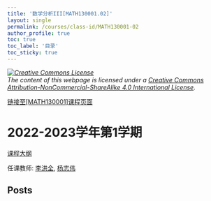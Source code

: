 ```yaml
---
title: '数学分析III[MATH130001.02]'
layout: single
permalink: /courses/class-id/MATH130001-02
author_profile: true
toc: true
toc_label: '目录'
toc_sticky: true
---
```



<div class='notice--warning'>
	<p><i><a rel='license' href='http://creativecommons.org/licenses/by-nc-sa/4.0/'><img alt='Creative Commons License' style='border-width:0' src='https://i.creativecommons.org/l/by-nc-sa/4.0/88x31.png' /></a><br /> The content of this webpage is licensed under a <a rel='license' href='http://creativecommons.org/licenses/by-nc-sa/4.0/'>Creative Commons Attribution-NonCommercial-ShareAlike 4.0 International License</a>.</i></p>
</div>

<a href='https://fdu-math.github.io/courses/MATH130001'>链接至[MATH130001]课程页面</a>


# 2022-2023学年第1学期
<a href='https://fdu-math.github.io/courses/syllabus/MATH130001.02-2022-2023-1 (Encrypted).pdf'>课程大纲</a>

任课教师: <a href='https://fdu-math.github.io/teachers/李洪全'>李洪全</a>, <a href='https://fdu-math.github.io/teachers/杨志伟'>杨志伟</a>


## Posts

